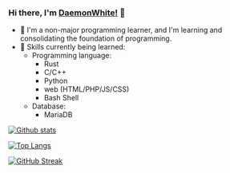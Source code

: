 <!--
**DaemonWhite/DaemonWhite** is a ✨ _special_ ✨ repository because its `README.md` (this file) appears on your GitHub profile.

Here are some ideas to get you started:

- 🔭 I’m currently working on ...
- 🌱 I’m currently learning ...
- 👯 I’m looking to collaborate on ...
- 🤔 I’m looking for help with ...
- 💬 Ask me about ...
- 📫 How to reach me: ...
- 😄 Pronouns: ...
- ⚡ Fun fact: ...
-->

### Hi there, I'm [DaemonWhite!](https://github.com/daemonwhite) :wave:
- :girl: I'm a non-major programming learner, and I'm learning and consolidating the foundation of programming.
- :blue_book: Skills currently being learned:
    - Programming language:
        - Rust
        - C/C++
        - Python
        - web (HTML/PHP/JS/CSS)
        - Bash Shell
    -  Database:
        - MariaDB
      
[![Github stats](https://github-readme-stats.vercel.app/api?username=daemonwhite&count_private=true&show_icons=true&&icon_color=00ff84&&bg_color=20,0971be,811198&title_color=fff&text_color=fff)](https://github.com/daemonwhite/daemonwhite)

[![Top Langs](https://github-readme-stats.vercel.app/api/top-langs/?username=daemonwhite&langs_count=10&bg_color=20,0971be,811198&title_color=fff&text_color=fff&hide=qmake&layout=compact&card_width=445)](https://github.com/daemonwhite/daemonwhite)

[![GitHub Streak](http://github-readme-streak-stats.herokuapp.com?user=DaemonWhite&theme=tokyonight&date_format=M%20j%5B%2C%20Y%5D&fire=D71EFF&ring=811299&background=DD272700)](https://github.com/daemonwhite/daemonwhite)
